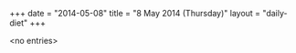+++
date = "2014-05-08"
title = "8 May 2014 (Thursday)"
layout = "daily-diet"
+++

<p>&lt;no entries&gt;</p>